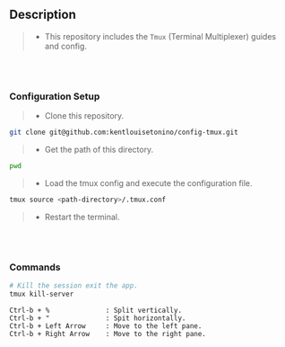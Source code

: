## Description
> - This repository includes the `Tmux` (Terminal Multiplexer) guides and config.

<br />
<br />



### Configuration Setup
> - Clone this repository.

```bash
git clone git@github.com:kentlouisetonino/config-tmux.git
```

> - Get the path of this directory.

```bash
pwd
```

> - Load the tmux config and execute the configuration file.

```bash
tmux source <path-directory>/.tmux.conf
```

> - Restart the terminal.

<br />
<br />



### Commands
```bash
# Kill the session exit the app. 
tmux kill-server
```

```plaintext
Ctrl-b + %              : Split vertically.
Ctrl-b + "              : Spit horizontally.
Ctrl-b + Left Arrow     : Move to the left pane.
Ctrl-b + Right Arrow    : Move to the right pane.
```

